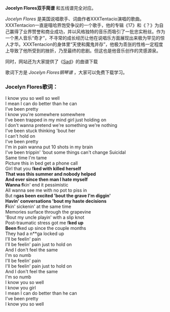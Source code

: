 

**Jocelyn Flores双手简谱** 和五线谱完全对应。

_Jocelyn Flores_
是美国说唱歌手、词曲作者XXXTentacio演唱的歌曲。XXXTentacion一直是嘻哈界饱受争议的一个歌手，他的专辑《17》和《？》为自己赢得了业界赞誉和商业成功，并以风格独特的音乐而吸引了一批忠实粉丝。作为一个黑人音乐“奇才”，不寻常的成长经历让他在说唱乐方面展现出来极为罕见的惊人才华。XXXTentacion的身体里“天使和魔鬼并存”，他极为乖张的性格一定程度上导致了他所受到的挫折，乃至最终的悲剧。但这也是他音乐创作的灵感源泉。

同时，网站还为大家提供了《[Sad](Music-9111-Sad-XXXTentacion.html "Sad")》的曲谱下载

歌词下方是 _Jocelyn Flores钢琴谱_ ，大家可以免费下载学习。

### Jocelyn Flores歌词：

I know you so well so well  
I mean I can do better than he can  
I've been pretty  
I know you're somewhere somewhere  
I've been trapped in my mind girl just holding on  
I don't wanna pretend we're something we're nothing  
I've been stuck thinking 'bout her  
I can't hold on  
I've been pretty  
I'm in pain wanna put 10 shots in my brain  
I've been trippin' 'bout some things can't change Suicidal  
Same time I'm tame  
Picture this in bed get a phone call  
Girl that you f**ked with killed herself  
That was this summer and nobody helped  
And ever since then man I hate myself  
Wanna f**kin' end it pessimistic  
All wanna see me with no pot to piss in  
But n**gas been excited 'bout the grave I'm diggin'  
Havin' conversations 'bout my haste decisions  
F**kin' sickenin' at the same time  
Memories surface through the grapevine  
'Bout my uncle playin' with a slip knot  
Post-traumatic stress got me f**ked up  
Been f**ked up since the couple months  
They had a n**ga locked up  
I'll be feelin' pain  
I'll be feelin' pain just to hold on  
And I don't feel the same  
I'm so numb  
I'll be feelin' pain  
I'll be feelin' pain just to hold on  
And I don't feel the same  
I'm so numb  
I know you so well  
I know you girl  
I mean I can do better than he can  
I've been pretty  
I know you so well

